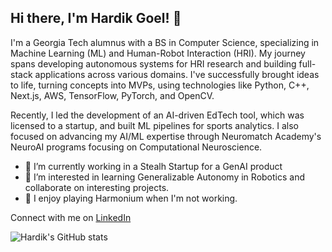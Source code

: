 ## Hi there, I'm Hardik Goel! 👋

I'm a Georgia Tech alumnus with a BS in Computer Science, specializing in Machine Learning (ML) and Human-Robot Interaction (HRI). My journey spans developing autonomous systems for HRI research and building full-stack applications across various domains. I've successfully brought ideas to life, turning concepts into MVPs, using technologies like Python, C++, Next.js, AWS, TensorFlow, PyTorch, and OpenCV.

Recently, I led the development of an AI-driven EdTech tool, which was licensed to a startup, and built ML pipelines for sports analytics. I also focused on advancing my AI/ML expertise through Neuromatch Academy's NeuroAI programs focusing on Computational Neuroscience.

- 🔭 I’m currently working in a Stealh Startup for a GenAI product
- 🌱 I’m interested in learning Generalizable Autonomy in Robotics and collaborate on interesting projects.
- 💬 I enjoy playing Harmonium when I'm not working.

Connect with me on [LinkedIn](https://www.linkedin.com/in/hardikgo/)

![Hardik's GitHub stats](https://github-readme-stats.vercel.app/api?username=znatri&show_icons=true&theme=radical)
